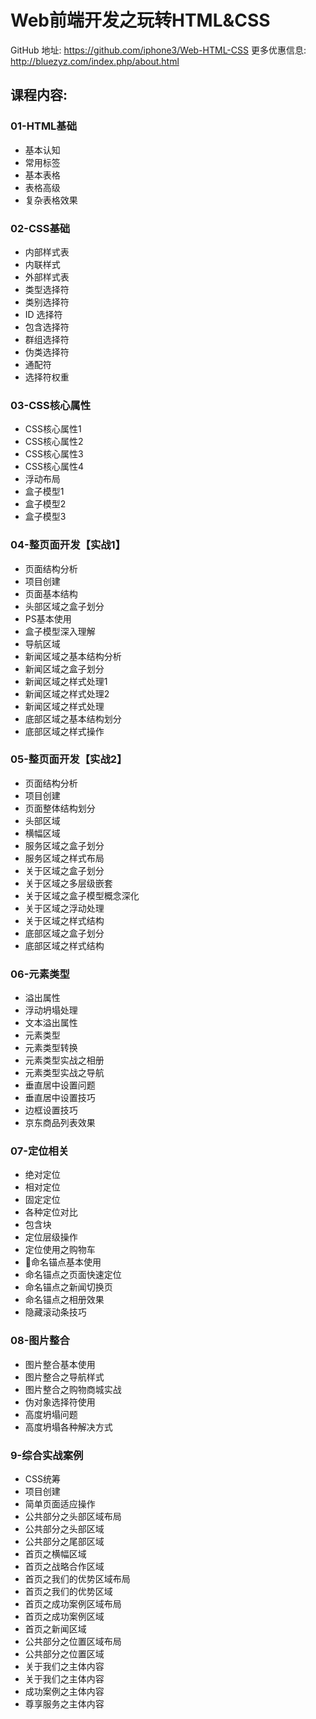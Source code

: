 # Web前端开发之玩转HTML&CSS

GitHub 地址: https://github.com/iphone3/Web-HTML-CSS
更多优惠信息: http://bluezyz.com/index.php/about.html

## 课程内容:
### 01-HTML基础
- 基本认知
- 常用标签
- 基本表格
- 表格高级
- 复杂表格效果

### 02-CSS基础
- 内部样式表
- 内联样式
- 外部样式表
- 类型选择符
- 类别选择符
- ID 选择符
- 包含选择符
- 群组选择符
- 伪类选择符
- 通配符
- 选择符权重

### 03-CSS核心属性
- CSS核心属性1
- CSS核心属性2
- CSS核心属性3
- CSS核心属性4
- 浮动布局
- 盒子模型1
- 盒子模型2
- 盒子模型3

### 04-整页面开发【实战1】
- 页面结构分析
- 项目创建
- 页面基本结构
- 头部区域之盒子划分
- PS基本使用
- 盒子模型深入理解
- 导航区域
- 新闻区域之基本结构分析
- 新闻区域之盒子划分
- 新闻区域之样式处理1
- 新闻区域之样式处理2
- 新闻区域之样式处理
- 底部区域之基本结构划分
- 底部区域之样式操作

### 05-整页面开发【实战2】
- 页面结构分析
- 项目创建
- 页面整体结构划分
- 头部区域
- 横幅区域
- 服务区域之盒子划分
- 服务区域之样式布局
- 关于区域之盒子划分
- 关于区域之多层级嵌套
- 关于区域之盒子模型概念深化
- 关于区域之浮动处理
- 关于区域之样式结构
- 底部区域之盒子划分
- 底部区域之样式结构

### 06-元素类型 
- 溢出属性
- 浮动坍塌处理
- 文本溢出属性
- 元素类型
- 元素类型转换
- 元素类型实战之相册
- 元素类型实战之导航
- 垂直居中设置问题
- 垂直居中设置技巧
- 边框设置技巧
- 京东商品列表效果

### 07-定位相关
- 绝对定位
- 相对定位
- 固定定位
- 各种定位对比
- 包含块
- 定位层级操作
- 定位使用之购物车
- 命名锚点基本使用
- 命名锚点之页面快速定位
- 命名锚点之新闻切换页
- 命名锚点之相册效果
- 隐藏滚动条技巧

### 08-图片整合
- 图片整合基本使用
- 图片整合之导航样式
- 图片整合之购物商城实战
- 伪对象选择符使用
- 高度坍塌问题
- 高度坍塌各种解决方式

### 9-综合实战案例
- CSS统筹
- 项目创建
- 简单页面适应操作
- 公共部分之头部区域布局
- 公共部分之头部区域
- 公共部分之尾部区域
- 首页之横幅区域
- 首页之战略合作区域
- 首页之我们的优势区域布局
- 首页之我们的优势区域
- 首页之成功案例区域布局
- 首页之成功案例区域
- 首页之新闻区域
- 公共部分之位置区域布局
- 公共部分之位置区域
- 关于我们之主体内容
- 关于我们之主体内容
- 成功案例之主体内容
- 尊享服务之主体内容

